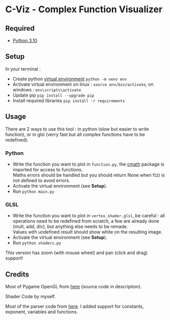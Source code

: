 # C-Viz - Complex Function Visualizer

## Required
 - [Python 3.10](https://www.python.org/downloads/)

## Setup
In your terminal :
 - Create python [virtual environment](https://docs.python.org/3/library/venv.html) `python -m venv env`
 - Activate virtual environment on linux : `source env/bin/activate`, on windows : `env\scripts\activate`
 - Update pip `pip install --upgrade pip`
 - Install required libraries `pip install -r requirements`

## Usage

There are 2 ways to use this tool : in python (slow but easier to write function), or in glsl (verry fast but all complex functions have to be redefined).

### Python

 - Write the function you want to plot in `function.py`, the [cmath](https://docs.python.org/3/library/cmath.html) package is imported for access to functions.</br>
 Maths errors should be handled but you should return None when f(z) is not defined to avoid errors.
 - Activate the virtual environment (see **Setup**).
 - Run `python main.py`

### GLSL

 - Write the function you want to plot in `vertex_shader.glsl`, be careful : all operations need to be redefined from scratch, a few are already done (mult, add, div), but anything else needs to be remade.</br>
 Values with undefined result should show white on the resulting image.
 - Activate the virtual environment (see **Setup**).
 - Run `python shaders.py`

This version has zoom (with mouse wheel) and pan (click and drag) support!

## Credits

Most of Pygame OpenGL from [here](https://www.youtube.com/watch?v=LFbePt8i0DI&t=643s) (source code in description).

Shader Code by myself.

Most of the parser code from [here](https://github.com/davidcallanan/py-simple-math-interpreter/tree/master).
I added support for constants, exponent, variables and functions.
